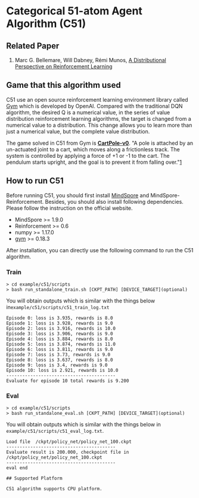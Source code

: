 # Categorical 51-atom Agent Algorithm (C51)

## Related Paper

1. Marc G. Bellemare, Will Dabney, Rémi Munos, [A Distributional Perspective on Reinforcement Learning](https://arxiv.org/abs/1707.06887)

## Game that this algorithm used

C51 use  an open source reinforcement learning environment library called [Gym](https://github.com/openai/gym) which is developed by OpenAI. Compared with the traditional DQN algorithm, the desired Q is a numerical value, in the series of value distribution reinforcement learning algorithms, the target is changed from a numerical value to a distribution. This change allows you to learn more than just a numerical value, but the complete value distribution.

The game solved in C51 from Gym is [**CartPole-v0**](https://www.gymlibrary.dev/environments/classic_control/cart_pole/). "A pole is attached by an un-actuated joint to a cart, which moves along a frictionless track. The system is controlled by applying a force of +1 or -1 to the cart. The pendulum starts upright, and the goal is to prevent it from falling over."[1](https://www.gymlibrary.dev/environments/classic_control/cart_pole/)

## How to run C51

Before running C51, you should first install [MindSpore](https://www.mindspore.cn/install) and MindSpore-Reinforcement. Besides, you should also install following dependencies. Please follow the instruction on the official website.

- MindSpore >= 1.9.0
- Reinforcement >= 0.6
- numpy >= 1.17.0
- [gym](https://github.com/openai/gym) >= 0.18.3

After installation, you can directly use the following command to run the C51 algorithm.

### Train

```shell
> cd example/c51/scripts
> bash run_standalone_train.sh [CKPT_PATH] [DEVICE_TARGET](optional)
```

You will obtain outputs which is similar with the things below in`example/c51/scripts/c51_train_log.txt`

```shell
Episode 0: loss is 3.935, rewards is 8.0
Episode 1: loss is 3.928, rewards is 9.0
Episode 2: loss is 3.916, rewards is 10.0
Episode 3: loss is 3.906, rewards is 9.0
Episode 4: loss is 3.884, rewards is 8.0
Episode 5: loss is 3.874, rewards is 11.0
Episode 6: loss is 3.811, rewards is 9.0
Episode 7: loss is 3.73, rewards is 9.0
Episode 8: loss is 3.637, rewards is 8.0
Episode 9: loss is 3.4, rewards is 9.0
Episode 10: loss is 2.921, rewards is 10.0
-----------------------------------------
Evaluate for episode 10 total rewards is 9.200
```

### Eval

```shell
> cd example/c51/scripts
> bash run_standalone_eval.sh [CKPT_PATH] [DEVICE_TARGET](optional)
```

You will obtain outputs which is similar with the things below in `example/c51/scripts/c51_eval_log.txt`.

```shell
Load file  /ckpt/policy_net/policy_net_100.ckpt
-----------------------------------------
Evaluate result is 200.000, checkpoint file in /ckpt/policy_net/policy_net_100.ckpt
-----------------------------------------
eval end

## Supported Platform

C51 algorithm supports CPU platform.
